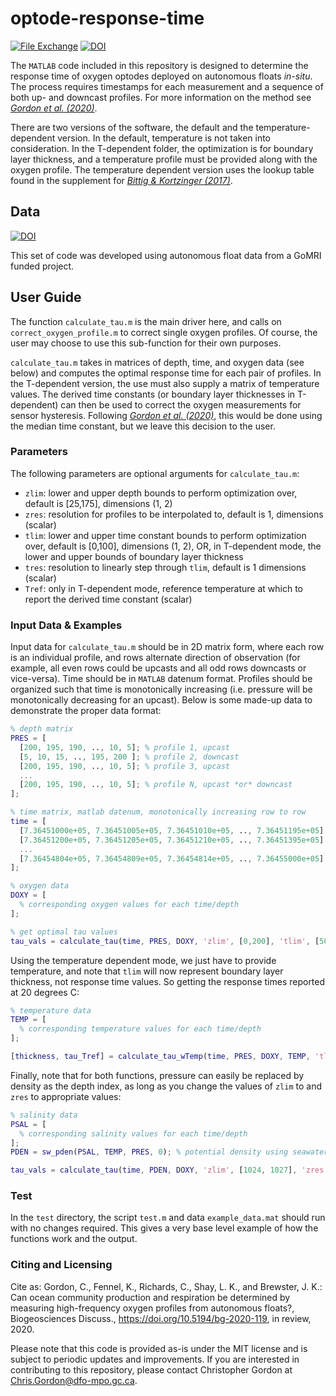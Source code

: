 # optode-response-time

[![File Exchange](https://www.mathworks.com/matlabcentral/images/matlab-file-exchange.svg)](https://www.mathworks.com/matlabcentral/fileexchange/74579-optode-response-time) [![DOI](https://zenodo.org/badge/DOI/10.5281/zenodo.3975671.svg)](https://doi.org/10.5281/zenodo.3975671)

The `MATLAB` code included in this repository is designed to determine the
response time of oxygen optodes deployed on autonomous floats _in-situ_. The
process requires timestamps for each measurement and a sequence of both up- and
downcast profiles. For more information on the method see
_[Gordon et al. (2020)](https://doi.org/10.5194/bg-2020-119)_.

There are two versions of the software, the default and the
temperature-dependent version. In the default, temperature is
not taken into consideration. In the T-dependent folder, the optimization
is for boundary layer thickness, and a temperature profile must be provided
along with the oxygen profile. The temperature dependent version uses the
lookup table found in the supplement for
_[Bittig & Kortzinger (2017)](https://doi.org/10.5194/os-13-1-2017)_.

## Data

[![DOI](https://zenodo.org/badge/DOI/10.5281/zenodo.3890240.svg)](https://doi.org/10.5281/zenodo.3890240)

This set of code was developed using autonomous float data from a GoMRI funded project.

## User Guide

The function `calculate_tau.m` is the main driver here, and calls on
`correct_oxygen_profile.m` to correct single oxygen profiles. Of course,
the user may choose to use this sub-function for their own purposes.

`calculate_tau.m` takes in matrices of depth, time, and oxygen data (see below)
and computes the optimal response time for each pair of profiles. In the
T-dependent version, the use must also supply a matrix of temperature values.
The derived time constants (or boundary layer thicknesses in T-dependent)
can then be used to correct the oxygen measurements for sensor hysteresis.
Following _[Gordon et al. (2020)](https://doi.org/10.5194/bg-2020-119)_, this
would be done using the median time constant, but we leave this decision to the
user.

### Parameters

The following parameters are optional arguments for `calculate_tau.m`:

- `zlim`: lower and upper depth bounds to perform optimization over,
default is [25,175], dimensions (1, 2)
- `zres`: resolution for profiles to be interpolated to, default is 1,
dimensions (scalar)
- `tlim`: lower and upper time constant bounds to perform optimization over,
default is [0,100], dimensions (1, 2), OR, in T-dependent mode, the lower and
upper bounds of boundary layer thickness
- `tres`: resolution to linearly step through `tlim`, default is 1
dimensions (scalar)
- `Tref`: only in T-dependent mode, reference temperature at which to report
the derived time constant (scalar)

### Input Data & Examples

Input data for `calculate_tau.m` should be in 2D matrix form, where each row is
an individual profile, and rows alternate direction of observation (for
example, all even rows could be upcasts and all odd rows downcasts or
vice-versa). Time should be in `MATLAB` datenum format. Profiles should be
organized such that time is monotonically increasing (i.e. pressure will be
monotonically decreasing for an upcast). Below is some made-up data to
demonstrate the proper data format:

```matlab
% depth matrix
PRES = [
  [200, 195, 190, .., 10, 5]; % profile 1, upcast
  [5, 10, 15, .., 195, 200 ]; % profile 2, downcast
  [200, 195, 190, .., 10, 5]; % profile 3, upcast
  ...
  [200, 195, 190, .., 10, 5]; % profile N, upcast *or* downcast
];

% time matrix, matlab datenum, monotonically increasing row to row
time = [
  [7.36451000e+05, 7.36451005e+05, 7.36451010e+05, .., 7.36451195e+05]
  [7.36451200e+05, 7.36451205e+05, 7.36451210e+05, .., 7.36451395e+05]
  ...
  [7.36454804e+05, 7.36454809e+05, 7.36454814e+05, .., 7.36455000e+05]
];

% oxygen data
DOXY = [
  % corresponding oxygen values for each time/depth
];

% get optimal tau values
tau_vals = calculate_tau(time, PRES, DOXY, 'zlim', [0,200], 'tlim', [50,110], 'tres', 0.5);
```

Using the temperature dependent mode, we just have to provide
temperature, and note that `tlim` will now represent boundary layer
thickness, not response time values. So getting the response times
reported at 20 degrees C:

```matlab
% temperature data
TEMP = [
  % corresponding temperature values for each time/depth
];

[thickness, tau_Tref] = calculate_tau_wTemp(time, PRES, DOXY, TEMP, 'tlim', [0,200], 'Tref', 20)
```

Finally, note that for both functions, pressure can easily be replaced
by density as the depth index, as long as you change the values of `zlim` to
and `zres` to appropriate values:

```matlab
% salinity data
PSAL = [
  % corresponding salinity values for each time/depth
];
PDEN = sw_pden(PSAL, TEMP, PRES, 0); % potential density using seawater package

tau_vals = calculate_tau(time, PDEN, DOXY, 'zlim', [1024, 1027], 'zres', 0.1);
```

### Test

In the `test` directory, the script `test.m` and data `example_data.mat` should
run with no changes required. This gives a very base level example of how
the functions work and the output.

### Citing and Licensing

Cite as: Gordon, C., Fennel, K., Richards, C., Shay, L. K., and Brewster, J. K.:
Can ocean community production and respiration be determined by measuring high-frequency
oxygen profiles from autonomous floats?, Biogeosciences Discuss.,
<https://doi.org/10.5194/bg-2020-119>, in review, 2020.

Please note that this code is provided as-is under the MIT license and is
subject to periodic updates and improvements. If you are interested in
contributing to this repository, please contact Christopher Gordon at
[Chris.Gordon@dfo-mpo.gc.ca](mailto:Chris.Gordon@dfo-mpo.gc.ca).
